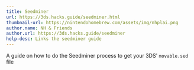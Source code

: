 ```yaml
---
title: Seedminer
url: https://3ds.hacks.guide/seedminer.html
thumbnail-url: https://nintendohomebrew.com/assets/img/nhplai.png
author.name: NH & Friends
author.url: https://3ds.hacks.guide/seedminer
help-desc: Links the seedminer guide
---
```


A guide on how to do the Seedminer process to get your 3DS' `movable.sed` file
